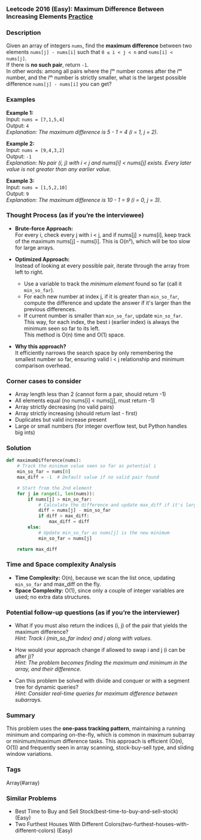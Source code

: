 ### Leetcode 2016 (Easy): Maximum Difference Between Increasing Elements [Practice](https://leetcode.com/problems/maximum-difference-between-increasing-elements)

### Description  
Given an array of integers `nums`, find the **maximum difference** between two elements `nums[j] - nums[i]` such that `0 ≤ i < j < n` and `nums[i] < nums[j]`.  
If there is **no such pair**, return `-1`.  
In other words: among all pairs where the jᵗʰ number comes after the iᵗʰ number, and the iᵗʰ number is strictly smaller, what is the largest possible difference `nums[j] - nums[i]` you can get?

### Examples  

**Example 1:**  
Input: `nums = [7,1,5,4]`  
Output: `4`  
*Explanation: The maximum difference is 5 - 1 = 4 (i = 1, j = 2).*

**Example 2:**  
Input: `nums = [9,4,3,2]`  
Output: `-1`  
*Explanation: No pair (i, j) with i < j and nums[i] < nums[j] exists. Every later value is not greater than any earlier value.*

**Example 3:**  
Input: `nums = [1,5,2,10]`  
Output: `9`  
*Explanation: The maximum difference is 10 - 1 = 9 (i = 0, j = 3).*

### Thought Process (as if you’re the interviewee)  

- **Brute-force Approach:**  
  For every i, check every j with i < j, and if nums[j] > nums[i], keep track of the maximum nums[j] - nums[i]. This is O(n²), which will be too slow for large arrays.

- **Optimized Approach:**  
  Instead of looking at every possible pair, iterate through the array from left to right.  
  - Use a variable to track the *minimum element* found so far (call it `min_so_far`).  
  - For each new number at index j, if it is greater than `min_so_far`, compute the difference and update the answer if it's larger than the previous differences.
  - If current number is smaller than `min_so_far`, update `min_so_far`.  
  This way, for each index, the best i (earlier index) is always the minimum seen so far to its left.  
  This method is O(n) time and O(1) space.

- **Why this approach?**  
  It efficiently narrows the search space by only remembering the smallest number so far, ensuring valid i < j relationship and minimum comparison overhead.

### Corner cases to consider  
- Array length less than 2 (cannot form a pair, should return -1)
- All elements equal (no nums[i] < nums[j], must return -1)
- Array strictly decreasing (no valid pairs)
- Array strictly increasing (should return last - first)
- Duplicates but valid increase present  
- Large or small numbers (for integer overflow test, but Python handles big ints)

### Solution

```python
def maximumDifference(nums):
    # Track the minimum value seen so far as potential i
    min_so_far = nums[0]
    max_diff = -1  # Default value if no valid pair found

    # Start from the 2nd element
    for j in range(1, len(nums)):
        if nums[j] > min_so_far:
            # Calculate the difference and update max_diff if it's larger
            diff = nums[j] - min_so_far
            if diff > max_diff:
                max_diff = diff
        else:
            # Update min_so_far as nums[j] is the new minimum
            min_so_far = nums[j]

    return max_diff
```

### Time and Space complexity Analysis  

- **Time Complexity:** O(n), because we scan the list once, updating `min_so_far` and max_diff on the fly.
- **Space Complexity:** O(1), since only a couple of integer variables are used; no extra data structures.

### Potential follow-up questions (as if you’re the interviewer)  

- What if you must also return the indices (i, j) of the pair that yields the maximum difference?  
  *Hint: Track i (min_so_far index) and j along with values.*

- How would your approach change if allowed to swap i and j (i can be after j)?  
  *Hint: The problem becomes finding the maximum and minimum in the array, and their difference.*

- Can this problem be solved with divide and conquer or with a segment tree for dynamic queries?  
  *Hint: Consider real-time queries for maximum difference between subarrays.*

### Summary
This problem uses the **one-pass tracking pattern**, maintaining a running minimum and comparing on-the-fly, which is common in maximum subarray or minimum/maximum difference tasks. This approach is efficient (O(n), O(1)) and frequently seen in array scanning, stock-buy-sell type, and sliding window variations.

### Tags
Array(#array)

### Similar Problems
- Best Time to Buy and Sell Stock(best-time-to-buy-and-sell-stock) (Easy)
- Two Furthest Houses With Different Colors(two-furthest-houses-with-different-colors) (Easy)